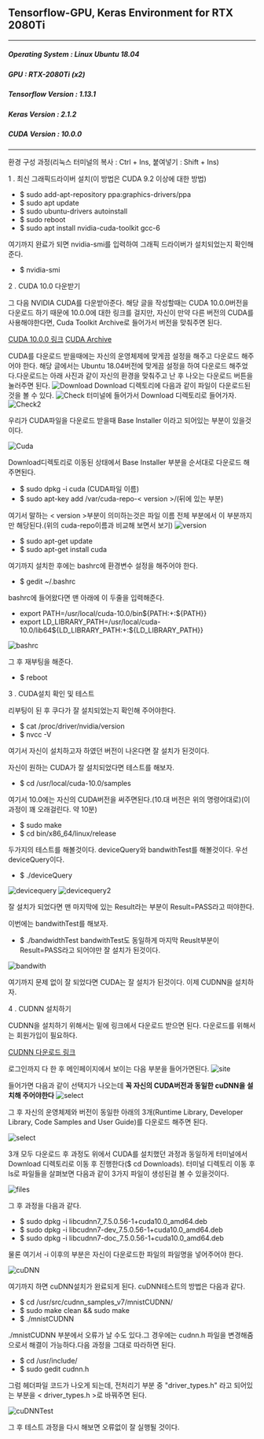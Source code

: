Tensorflow-GPU, Keras Environment for RTX 2080Ti
---
***
##### Operating System : Linux Ubuntu 18.04
##### GPU : RTX-2080Ti (x2)
##### Tensorflow Version : 1.13.1
##### Keras Version : 2.1.2
##### CUDA Version : 10.0.0
***

환경 구성 과정(리눅스 터미널의 복사 : Ctrl + Ins, 붙여넣기 : Shift + Ins)

1 . 최신 그래픽드라이버 설치(이 방법은 CUDA 9.2 이상에 대한 방법)

- $ sudo add-apt-repository ppa:graphics-drivers/ppa
- $ sudo apt update
- $ sudo ubuntu-drivers autoinstall
- $ sudo reboot
- $ sudo apt install nvidia-cuda-toolkit gcc-6

여기까지 완료가 되면 nvidia-smi를 입력하여 그래픽 드라이버가 설치되었는지 확인해준다.

- $ nvidia-smi

2 . CUDA 10.0 다운받기

그 다음 NVIDIA CUDA를 다운받아준다. 해당 글을 작성할때는 CUDA 10.0.0버전을 다운로드 하기 때문에 10.0.0에 대한 링크를 걸지만, 자신이 만약 다른 버전의 CUDA를 사용해야한다면, Cuda Toolkit Archive로 들어가서 버전을 맞춰주면 된다.

[CUDA 10.0.0 링크](https://developer.nvidia.com/cuda-10.0-download-archive)
[CUDA Archive](https://developer.nvidia.com/cuda-toolkit-archive)

CUDA를 다운로드 받을때에는 자신의 운영체제에 맞게끔 설정을 해주고 다운로드 해주어야 한다. 해당 글에서는 Ubuntu 18.04버전에 맞게끔 설정을 하여 다운로드 해주었다.다운로드는 아래 사진과 같이 자신의 환경을 맞춰주고 난 후 나오는 다운로드 버튼을 눌러주면 된다.
![Download](/img/1.png)
Download 디렉토리에 다음과 같이 파일이 다운로드된것을 볼 수 있다.
![Check](/img/2.png)
터미널에 들어가서 Download 디렉토리로 들어가자.
![Check2](/img/3.png)

우리가 CUDA파일을 다운로드 받을때 Base Installer 이라고 되어있는 부분이 있을것이다.

![Cuda](/img/4.png)

Download디렉토리로 이동된 상태에서 Base Installer 부분을 순서대로 다운로드 해주면된다.

 - $ sudo dpkg -i cuda (CUDA파일 이름)
 - $ sudo apt-key add /var/cuda-repo-< version >/(뒤에 있는 부분)

여기서 말하는 < version >부분이 의미하는것은 파일 이름 전체 부분에서 이 부분까지만 해당된다.(위의 cuda-repo이름과 비교해 보면서 보기)
![version](/img/5.png)

 - $ sudo apt-get update
 - $ sudo apt-get install cuda

 여기까지 설치한 후에는 bashrc에 환경변수 설정을 해주어야 한다.

 - $ gedit ~/.bashrc

 bashrc에 들어왔다면 맨 아래에 이 두줄을 입력해준다.

 - export PATH=/usr/local/cuda-10.0/bin${PATH:+:${PATH}}
 - export LD_LIBRARY_PATH=/usr/local/cuda-10.0/lib64${LD_LIBRARY_PATH:+:${LD_LIBRARY_PATH}}

![bashrc](/img/6.png)

그 후 재부팅을 해준다.

 - $ reboot


3 . CUDA설치 확인 및 테스트

리부팅이 된 후 쿠다가 잘 설치되었는지 확인해 주어야한다.

 - $ cat /proc/driver/nvidia/version
 - $ nvcc -V

여기서 자신이 설치하고자 하였던 버전이 나온다면 잘 설치가 된것이다.

자신이 원하는 CUDA가 잘 설치되었다면 테스트를 해보자.

 - $ cd /usr/local/cuda-10.0/samples

여기서 10.0에는 자신의 CUDA버전을 써주면된다.(10.대 버전은 위의 명령어대로)(이 과정이 꽤 오래걸린다. 약 10분)

 - $ sudo make
 - $ cd bin/x86_64/linux/release

두가지의 테스트를 해볼것이다. deviceQuery와 bandwithTest를 해볼것이다. 우선 deviceQuery이다.
 - $ ./deviceQuery

![devicequery](img/7.png)
![devicequery2](img/8.png)

잘 설치가 되었다면 맨 마지막에 있는 Result라는 부분이 Result=PASS라고 떠야한다.

이번에는 bandwithTest를 해보자.
- $ ./bandwidthTest
bandwithTest도 동일하게 마지막 Reuslt부분이 Result=PASS라고 되어야만 잘 설치가 된것이다.

![bandwith](img/9.png)

여기까지 문제 없이 잘 되었다면 CUDA는 잘 설치가 된것이다. 이제 CUDNN을 설치하자.

4 . CUDNN 설치하기

CUDNN을 설치하기 위해서는 밑에 링크에서 다운로드 받으면 된다. 다운로드를 위해서는 회원가입이 필요하다.

[CUDNN 다운로드 링크](https://developer.nvidia.com/cudnn)

로그인까지 다 한 후 메인페이지에서 보이는 다음 부분을 들어가면된다.
![site](img/10.png)

들어가면 다음과 같이 선택지가 나오는데 **꼭 자신의 CUDA버전과 동일한 cuDNN을 설치해 주어야한다**
![select](img/11.png)

그 후 자신의 운영체제와 버전이 동일한 아래의 3개(Runtime Library, Developer Library, Code Samples and User Guide)를 다운로드 해주면 된다.

![select](img/12.png)

3개 모두 다운로드 후 과정도 위에서 CUDA를 설치했던 과정과 동일하게 터미널에서 Download 디렉토리로 이동 후 진행한다($ cd Downloads).
터미널 디렉토리 이동 후 ls로 파일들을 살펴보면 다음과 같이 3가지 파일이 생성된걸 볼 수 있을것이다.

![files](img/13.png)

그 후 과정을 다음과 같다.

 - $ sudo dpkg -i libcudnn7_7.5.0.56-1+cuda10.0_amd64.deb
 - $ sudo dpkg -i libcudnn7-dev_7.5.0.56-1+cuda10.0_amd64.deb
 - $ sudo dpkg -i libcudnn7-doc_7.5.0.56-1+cuda10.0_amd64.deb

물론 여기서 -i 이후의 부분은 자신이 다운로드한 파일의 파일명을 넣어주어야 한다.

![cuDNN](img/14.png)

여기까지 하면 cuDNN설치가 완료되게 된다. cuDNN테스트의 방법은 다음과 같다.

  - $ cd /usr/src/cudnn_samples_v7/mnistCUDNN/
  - $ sudo make clean && sudo make
  - $ ./mnistCUDNN

./mnistCUDNN 부분에서 오류가 날 수도 있다.그 경우에는 cudnn.h 파일을 변경해줌으로서 해결이 가능하다.다음 과정을 그대로 따라하면 된다.

 - $ cd /usr/include/
 - $ sudo gedit cudnn.h

그럼 헤더파일 코드가 나오게 되는데, 전처리기 부분 중 "driver_types.h" 라고 되어있는 부분을  < driver_types.h >로 바꿔주면 된다.

![cuDNNTest](img/15.png)

그 후 테스트 과정을 다시 해보면 오류없이 잘 실행될 것이다.

